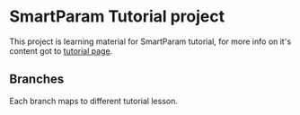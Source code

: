 
# SmartParam Tutorial project

This project is learning material for SmartParam tutorial, for more info on it's content got to
[tutorial page](http://smartparam.org/tutorial/introduction.md).

## Branches

Each branch maps to different tutorial lesson.
